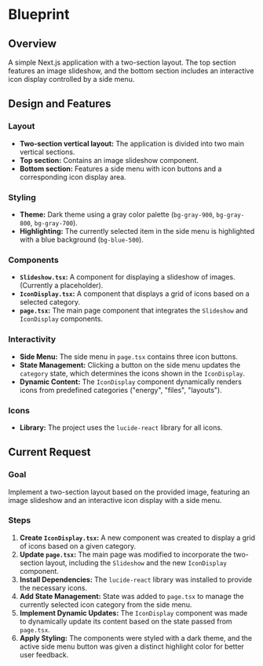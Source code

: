 # Blueprint

## Overview

A simple Next.js application with a two-section layout. The top section features an image slideshow, and the bottom section includes an interactive icon display controlled by a side menu.

## Design and Features

### Layout

*   **Two-section vertical layout:** The application is divided into two main vertical sections.
*   **Top section:** Contains an image slideshow component.
*   **Bottom section:** Features a side menu with icon buttons and a corresponding icon display area.

### Styling

*   **Theme:** Dark theme using a gray color palette (`bg-gray-900`, `bg-gray-800`, `bg-gray-700`).
*   **Highlighting:** The currently selected item in the side menu is highlighted with a blue background (`bg-blue-500`).

### Components

*   **`Slideshow.tsx`:** A component for displaying a slideshow of images. (Currently a placeholder).
*   **`IconDisplay.tsx`:** A component that displays a grid of icons based on a selected category.
*   **`page.tsx`:** The main page component that integrates the `Slideshow` and `IconDisplay` components.

### Interactivity

*   **Side Menu:** The side menu in `page.tsx` contains three icon buttons.
*   **State Management:** Clicking a button on the side menu updates the `category` state, which determines the icons shown in the `IconDisplay`.
*   **Dynamic Content:** The `IconDisplay` component dynamically renders icons from predefined categories ("energy", "files", "layouts").

### Icons

*   **Library:** The project uses the `lucide-react` library for all icons.

## Current Request

### Goal

Implement a two-section layout based on the provided image, featuring an image slideshow and an interactive icon display with a side menu.

### Steps

1.  **Create `IconDisplay.tsx`:** A new component was created to display a grid of icons based on a given category.
2.  **Update `page.tsx`:** The main page was modified to incorporate the two-section layout, including the `Slideshow` and the new `IconDisplay` component.
3.  **Install Dependencies:** The `lucide-react` library was installed to provide the necessary icons.
4.  **Add State Management:** State was added to `page.tsx` to manage the currently selected icon category from the side menu.
5.  **Implement Dynamic Updates:** The `IconDisplay` component was made to dynamically update its content based on the state passed from `page.tsx`.
6.  **Apply Styling:** The components were styled with a dark theme, and the active side menu button was given a distinct highlight color for better user feedback.
